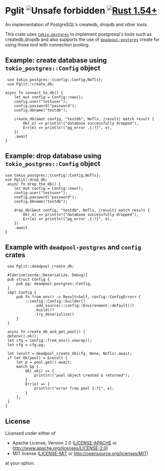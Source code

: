 # Pglit   ![Unsafe forbidden](https://img.shields.io/badge/unsafe-forbidden-success.svg "Unsafe forbidden") [![Rust 1.54+](https://img.shields.io/badge/rustc-1.54+-lightgray.svg "Rust 1.54+")](https://blog.rust-lang.org/2021/07/29/Rust-1.54.0.html)

An implementation of PostgreSQL's createdb, dropdb and other tools.

This crate uses [`tokio-postgres`](https://crates.io/crates/tokio-postgres) to implement postgresql's tools such as createdb,dropdb and also supports the use of [`deadpool-postgres`](https://crates.io/crates/deadpool-postgres) create for using those tool with connection pooling.

## Example: create database using `tokio_postgres::Config` object

```rust,no_run
 use tokio_postgres::{config::Config,NoTls};
 use Pglit::create_db;

async fn connect_to_db() {
    let mut config = Config::new();
    config.user("testuser");
    config.password("password");
    config.dbname("testdb");

    create_db(&mut config, "testdb", NoTls, |result| match result {
        Ok(_n) => println!("database successfully dropped"),
        Err(e) => println!("pg_error ,{:?}", e),
    })
    .await
}
```

## Example: drop database using `tokio_postgres::Config` object

```rust,no_run
use tokio_postgres::{config::Config,NoTls};
use Pglit::drop_db;
 async fn drop_the_db() {
    let mut config = Config::new();
    config.user("testuser");
    config.password("password");
    config.dbname("testdb");

    drop_db(&mut config, "testdb", NoTls, |result| match result {
        Ok(_n) => println!("database successfully dropped"),
        Err(e) => println!("pg_error ,{:?}", e),
    })
    .await
}
```

## Example with `deadpool-postgres` and `config` crates

```rust,no_run
 use Pglit::deadpool_create_db;

 #[derive(serde::Deserialize, Debug)]
 pub struct Config {
     pub pg: deadpool_postgres::Config,
 }
 impl Config {
     pub fn from_env() -> Result<Self, config::ConfigError> {
         ::config::Config::builder()
             .add_source(::config::Environment::default())
             .build()?
             .try_deserialize()
     }
 }

 async fn create_db_and_get_pool() {
 dotenv().ok();
 let cfg = Config::from_env().unwrap();
 let cfg = cfg.pg;

 let result = deadpool_create_db(cfg, None, NoTls).await;
 if let Ok(pool) = &result {
     let p = pool.get().await;
     match &p {
         Ok(_obj) => {
             println!("pool object created & returned");
         }
         Err(e) => {
             println!("error from pool {:?}", e);
         }
     };
 }
}

```

## License

Licensed under either of

- Apache License, Version 2.0 ([LICENSE-APACHE](LICENSE-APACHE) or <http://www.apache.org/licenses/LICENSE-2.0>)
- MIT license ([LICENSE-MIT](LICENSE-MIT) or <http://opensource.org/licenses/MIT>)

at your option.

